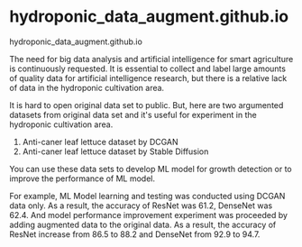 # hydroponic_data_augment.github.io
hydroponic_data_augment.github.io

The need for big data analysis and artificial intelligence for smart agriculture is continuously requested. 
It is essential to collect and label large amounts of quality data for artificial intelligence research, 
but there is a relative lack of data in the hydroponic cultivation area. 

It is hard to open original data set to public. 
But, here are two argumented datasets from original data set 
and it's useful for experiment in the hydroponic cultivation area.

1. Anti-caner leaf lettuce dataset by DCGAN
2. Anti-caner leaf lettuce dataset by Stable Diffusion

You can use these data sets to develop ML model for growth detection
or to improve the performance of ML model.

For example, ML Model learning and testing was conducted using DCGAN data only. 
As a result, the accuracy of ResNet was 61.2, DenseNet was 62.4.
And model performance improvement experiment was proceeded by adding augmented data to the original data. 
As a result, the accuracy of ResNet increase from 86.5 to 88.2 and DenseNet from 92.9 to 94.7.

